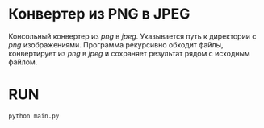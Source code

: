 # Конвертер из PNG в JPEG

Консольный конвертер из _png_ в _jpeg_.
Указывается путь к директории с _png_ изображениями. 
Программа рекурсивно обходит файлы, конвертирует из _png_ в _jpeg_ и сохраняет результат рядом с исходным файлом.

# RUN
```shell
python main.py
```
